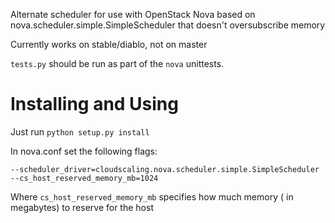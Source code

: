 Alternate scheduler for use with OpenStack Nova based on 
nova.scheduler.simple.SimpleScheduler that doesn't oversubscribe memory

Currently works on stable/diablo, not on master

`tests.py` should be run as part of the `nova` unittests.

Installing and Using
=====================
Just run `python setup.py install`

In nova.conf set the following flags:

    --scheduler_driver=cloudscaling.nova.scheduler.simple.SimpleScheduler
    --cs_host_reserved_memory_mb=1024


Where `cs_host_reserved_memory_mb` specifies how much memory (
in megabytes) to reserve for the host
